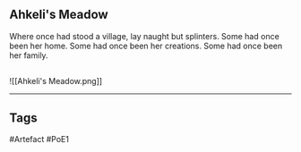 ## Ahkeli's Meadow
Where once had stood a village, lay naught but splinters.
Some had once been her home.
Some had once been her creations.
Some had once been her family.
##
![[Ahkeli's Meadow.png]]

---
## Tags
#Artefact
#PoE1